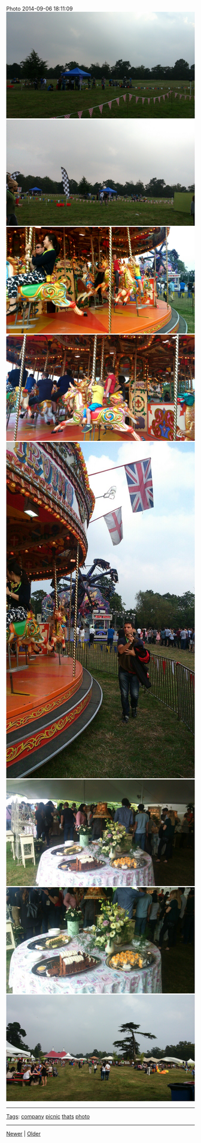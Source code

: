 <!--
title: Photo 2014-09-06 18
date: 2020-06-28T14:49:39.985Z
tags: company, picnic, thats, photo
-->




Photo 2014-09-06 18:11:09
![](96803637712-0.jpg)
![](96803637712-1.jpg)
![](96803637712-2.jpg)
![](96803637712-3.jpg)
![](96803637712-4.jpg)
![](96803637712-5.jpg)
![](96803637712-6.jpg)
![](96803637712-7.jpg)

<!--BOTTOM-POST-NAVIGATION-->
---

[Tags](tags.md): [company](tag-company.md) [picnic](tag-picnic.md) [thats](tag-thats.md) [photo](tag-photo.md)

---

[Newer](96784239157.md) | [Older](96803638862.md)